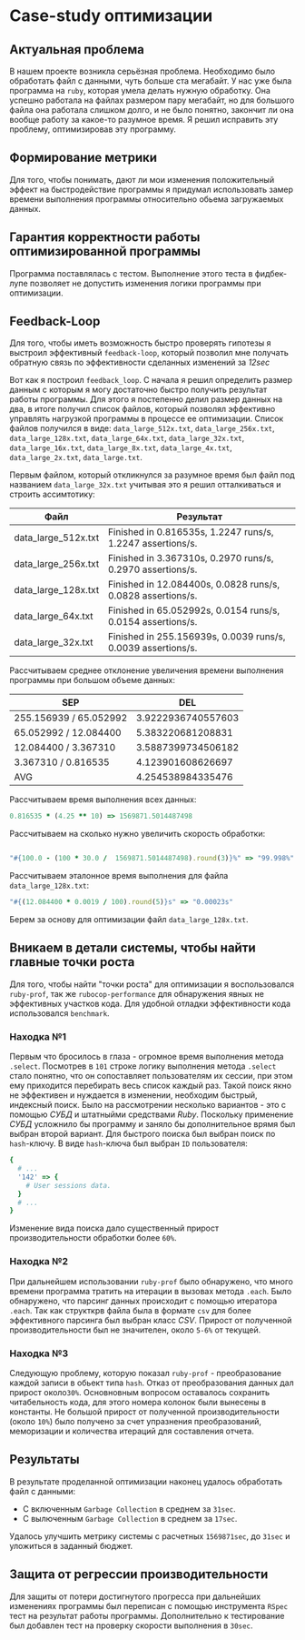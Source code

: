 # Case-study оптимизации

## Актуальная проблема
В нашем проекте возникла серьёзная проблема.
Необходимо было обработать файл с данными, чуть больше ста мегабайт.
У нас уже была программа на `ruby`, которая умела делать нужную обработку.
Она успешно работала на файлах размером пару мегабайт, но для большого файла она работала слишком долго,
и не было понятно, закончит ли она вообще работу за какое-то разумное время.
Я решил исправить эту проблему, оптимизировав эту программу.

## Формирование метрики
Для того, чтобы понимать, дают ли мои изменения положительный эффект на быстродействие программы я придумал использовать
замер времени выполнения программы относительно обьема загружаемых данных.

## Гарантия корректности работы оптимизированной программы
Программа поставлялась с тестом. Выполнение этого теста в фидбек-лупе позволяет не допустить изменения логики программы
при оптимизации.

## Feedback-Loop
Для того, чтобы иметь возможность быстро проверять гипотезы я выстроил эффективный `feedback-loop`,
который позволил мне получать обратную связь по эффективности сделанных изменений за *12sec*

Вот как я построил `feedback_loop`. С начала я решил определить размер данным с которым я могу достаточно
быстро получить результат работы программы. Для этого я постепенно делил размер данных на два, в итоге получил список
файлов, который позволял эффективно управлять нагрузкой программы в процессе ее оптимизации. Список файлов получился
в виде: `data_large_512x.txt`, `data_large_256x.txt`, `data_large_128x.txt`, `data_large_64x.txt`, `data_large_32x.txt`,
`data_large_16x.txt`, `data_large_8x.txt`, `data_large_4x.txt`, `data_large_2x.txt`, `data_large.txt`.

Первым файлом, который откликнулся за разумное время был файл под названием `data_large_32x.txt` учитывая это я
решил отталкиваться и строить ассимтотику:

| Файл                | Результат                                                   |
|---------------------|-------------------------------------------------------------|
| data_large_512x.txt | Finished in 0.816535s, 1.2247 runs/s, 1.2247 assertions/s.  |
| data_large_256x.txt | Finished in 3.367310s, 0.2970 runs/s, 0.2970 assertions/s.  |
| data_large_128x.txt | Finished in 12.084400s, 0.0828 runs/s, 0.0828 assertions/s. |
| data_large_64x.txt  | Finished in 65.052992s, 0.0154 runs/s, 0.0154 assertions/s. |
| data_large_32x.txt  | Finished in 255.156939s, 0.0039 runs/s, 0.0039 assertions/s.|

Рассчитываем среднее отклонение увеличения времени выполнения программы при большом объеме данных:

| SEP                    | DEL                |
|------------------------|--------------------|
| 255.156939 / 65.052992 | 3.9222936740557603 |
| 65.052992 / 12.084400  | 5.383220681208831  |
| 12.084400 / 3.367310   | 3.5887399734506182 |
| 3.367310 / 0.816535    | 4.123901608626697  |
| AVG                    | 4.254538984335476  |

Рассчитываем время выполнения всех данных:
```ruby
0.816535 * (4.25 ** 10) => 1569871.5014487498
```

Рассчитываем на сколько нужно увеличить скорость обработки:
```ruby

"#{100.0 - (100 * 30.0 /  1569871.5014487498).round(3)}%" => "99.998%"
```

Рассчитываем эталонное время выполнения для файла `data_large_128x.txt`:
```ruby
"#{(12.084400 * 0.0019 / 100).round(5)}s" => "0.00023s"
```

Берем за основу для оптимизации файл `data_large_128x.txt`.

## Вникаем в детали системы, чтобы найти главные точки роста
Для того, чтобы найти "точки роста" для оптимизации я воспользовался `ruby-prof`, так же `rubocop-performance` для
обнаружения явных не эффективных участков кода. Для удобной отладки эффективности кода использовался `benchmark`.

### Находка №1
Первым что бросилось в глаза - огромное время выполнения метода `.select`.
Посмотрев в `101` строке логику выполнения метода `.select` стало понятно, что он сопоставляет пользователям их сессии,
при этом ему приходится перебирать весь список каждый раз. Такой поиск якно не эффективен и нуждается в изменении,
необходим быстрый, индексный поиск. Было на рассмотрении несколько вариантов - это с помощью *СУБД* и
штатныйми средствами *Ruby*. Поскольку применение *СУБД* усложнило бы программу и заняло бы дополнительное врямя был
выбран второй вариант. Для быстрого поиска был выбран поиск по `hash`-ключу.
В виде `hash`-ключа был выбран `ID` пользователя:
```ruby
{
  # ...
  '142' => {
    # User sessions data.
  }
  # ...
}
```

Изменение вида поиска дало существенный прирост производительности обработки более `60%`.

### Находка №2
При дальнейшем использовании `ruby-prof` было обнаружено, что много времени программа тратить на итерации в
вызовах метода `.each`. Было обнаружено, что парсинг данных происходит с помощью итератора `.each`.
Так как структкрв файла была в формате `csv` для более эффективного парсинга был выбран класс *CSV*.
Прирост от полученной производительности был не значителен, около `5-6%` от текущей.

### Находка №3
Следующую проблему, которую показал `ruby-prof` - преобразование каждой записи в обьект типа `hash`.
Отказ от преобразования данных дал прирост около`30%`. Основновным вопросом оставалось сохранить читабельность кода,
для этого номера колонок были вынесены в константы. Не большой прирост от полученной производительности (около `10%`)
было получено за счет упразнения преобразований, меморизации и количества итераций для составления отчета.

## Результаты
В результате проделанной оптимизации наконец удалось обработать файл с данными: 

- С включенным `Garbage Collection` в среднем за `31sec`.
- С вылюченным `Garbage Collection` в среднем за `17sec`.

Удалось улучшить метрику системы с расчетных `1569871sec`, до `31sec` и уложиться в заданный бюджет.

## Защита от регрессии производительности
Для защиты от потери достигнутого прогресса при дальнейших изменениях программы был переписан с
помощью инструмента `RSpec` тест на результат работы программы.
Дополнительно к тестирование был добавлен тест на проверку скорости выполнения в `30sec`.
